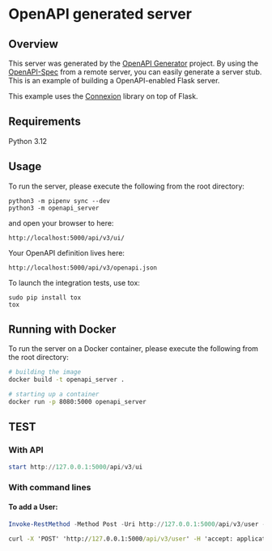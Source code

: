 # OpenAPI generated server

## Overview
This server was generated by the [OpenAPI Generator](https://openapi-generator.tech) project. By using the
[OpenAPI-Spec](https://openapis.org) from a remote server, you can easily generate a server stub.  This
is an example of building a OpenAPI-enabled Flask server.

This example uses the [Connexion](https://github.com/zalando/connexion) library on top of Flask.

## Requirements
Python 3.12

## Usage
To run the server, please execute the following from the root directory:

```
python3 -m pipenv sync --dev
python3 -m openapi_server
```

and open your browser to here:

```
http://localhost:5000/api/v3/ui/
```

Your OpenAPI definition lives here:

```
http://localhost:5000/api/v3/openapi.json
```

To launch the integration tests, use tox:
```
sudo pip install tox
tox
```

## Running with Docker

To run the server on a Docker container, please execute the following from the root directory:

```bash
# building the image
docker build -t openapi_server .

# starting up a container
docker run -p 8080:5000 openapi_server
```

## TEST

### With API

```PowerShell
start http://127.0.0.1:5000/api/v3/ui
```

### With command lines

#### To add a User:

```PowerShell
Invoke-RestMethod -Method Post -Uri http://127.0.0.1:5000/api/v3/user -Headers @{Authorization = "Basic $base64AuthInfo" } -Credential $credential -ContentType 'application/json'  -Body '{"email": "john@email.com","firstName": "John","id": 10,"lastName": "James","password": "12345","phone": "12345","userStatus": 1,"username": "theUser"}'
```

```cmd
curl -X 'POST' 'http://127.0.0.1:5000/api/v3/user' -H 'accept: application/json' -H 'Content-Type: application/json' -d '{"email": "john@email.com","firstName": "John","id": 10,"lastName": "James","password": "12345","phone": "12345","userStatus": 1,"username": "theUser"}'
```